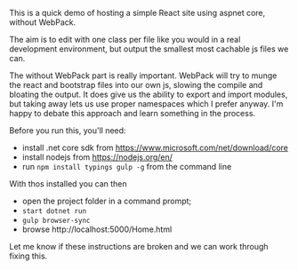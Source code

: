 This is a quick demo of hosting a simple React site using aspnet core, without WebPack.

The aim is to edit with one class per file like you would in a real development environment, but output the smallest most cachable js files we can.

The without WebPack part is really important. WebPack will try to munge the react and bootstrap files into our own js, slowing the compile and bloating the output.  It does give us the ability to export and import modules, but taking away lets us use proper namespaces which I prefer anyway.  I'm happy to debate this approach and learn something in the process.

Before you run this, you'll need:
* install .net core sdk from <https://www.microsoft.com/net/download/core>
* install nodejs from <https://nodejs.org/en/>
* run ```npm install typings gulp -g``` from the command line

With thos installed you can then
* open the project folder in a command prompt;
* ```start dotnet run```
* ```gulp browser-sync```
* browse http://localhost:5000/Home.html

Let me know if these instructions are broken and we can work through fixing this.
